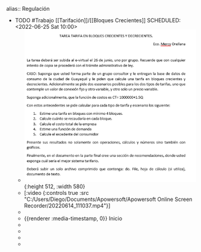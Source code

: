 alias:: Regulación

- TODO #Trabajo [[Tarifación]]/[[Bloques Crecientes]] 
  SCHEDULED: <2022-06-25 Sat 10:00>
	- ![image.png](../assets/image_1655581632704_0.png){:height 512, :width 580}
	- [:video {:controls true :src "C:/Users/Diego/Documents/Apowersoft/Apowersoft Online Screen Recorder/20220614_111037.mp4"}]
	-
	- {{renderer :media-timestamp, 0}} Inicio
	-
	-
	-
	-